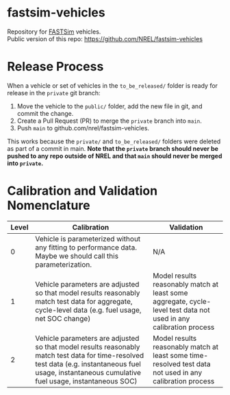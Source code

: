 # fastsim-vehicles
Repository for [FASTSim](https://www.nrel.gov/transportation/fastsim.html) vehicles.  
Public version of this repo: https://github.com/NREL/fastsim-vehicles

# Release Process

When a vehicle or set of vehicles in the `to_be_released/` folder is ready for release in the `private` git branch:
1. Move the vehicle to the `public/` folder, add the new file in git, and commit the change.
1. Create a Pull Request (PR) to merge the `private` branch into `main`.
1. Push `main` to github.com/nrel/fastsim-vehicles.  

This works because the `private/` and `to_be_released/` folders were deleted as part of a commit in main.  **Note that the `private` branch should never be pushed to any repo outside of NREL and that `main` should never be merged into `private`.**

# Calibration and Validation Nomenclature
| Level | Calibration | Validation | 
| --- | --- | --- | 
| 0 | Vehicle is parameterized without any fitting to performance data.  Maybe we should call this parameterization.  | N/A | 
| 1 | Vehicle parameters are adjusted so that model results reasonably match test data for aggregate, cycle-level data (e.g. fuel usage, net SOC change) | Model results reasonably match at least some aggregate, cycle-level test data not used in any calibration process |
| 2 | Vehicle parameters are adjusted so that model results reasonably match test data for time-resolved test data (e.g. instantaneous fuel usage, instantaneous cumulative fuel usage, instantaneous SOC) | Model results reasonably match at least some time-resolved test data not used in any calibration process |